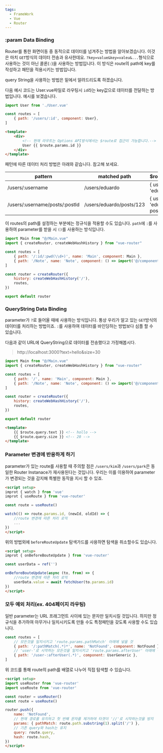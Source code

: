 ```yaml
---
tags:
  - FrameWork
  - Vue
  - Router
---
```

### :param Data Binding
Router를 통한 화면이동 중 동적으로 데이터를 넘겨주는 방법을 알아보겠습니다.
이것은 마치 `GET`방식의 데이터 전송과 유사한데요. `?key=value&key=valeu&...`형식으로 사용하는 것이 아닌 콜론(`:`)을 사용하는 방법입니다.
이 방식은 route의 path에 key를 작성하고 패턴을 적용시키는 방법입니다.

query String을 사용하는 방법은 밑에서 알려드리도록 하겠습니다.

다음 예시 코드는 User.vue파일로 라우팅시 `id`라는 key값으로 데이터를 전달하는 방법입니다. 예시를 보겠습니다.

```javascript title:"/src/router/index.js"
import User from './User.vue'

const routes = [
	{ path: '/users/:id', component: User},
]
```

```html title:"User.vue"
<template>
	<div>
		<!-- 현재 라우트는 Options API방식에서는 $route로 접근이 가능합니다.-->
		User {{ $route.params.id }}
	</div>
</template>
```

패턴에 따른 데이터 처리 방법은 아래와 같습니다. 참고해 보세요.

| pattern                        | matched path             | $route.params                          |
| ------------------------------ | ------------------------ | -------------------------------------- |
| /users/:username               | /users/eduardo           | { username: 'eduardo' }                |
| /users/:username/posts/:postId | /users/eduardo/posts/123 | { username: 'eduardo', postId: '123' } |

이 routes의 path를 설정하는 부분에는 정규식을 적용할 수도 있습니다.
`path`에 `:`를 사용하여 parameter를 받을 시 `()`를 사용하는 방식입니다.

```javascript title:"/src/router/index.js"
import Main from "@/Main.vue"
import { createRouter, createWebHashHistory } from "vue-router"

const routes = [
    { path: '/:id/:pwd(\\d+)', name: 'Main', component: Main },
    { path: '/Note', name: 'Note', component: () => import('@/components/Note.vue') }
]

const router = createRouter({
    history: createWebHashHistory('/'),
    routes,
})

export default router
```

### QueryString Data Binding
parameter가 `?`로 들어올 때에 사용하는 방식입니다.
통상 우리가 알고 있는 `GET`방식의 데이터를 처리하는 방법이죠.
`:`를 사용하여 데이터를 바인딩하는 방법보다 심플 할 수 있습니다.

다음과 같이 URL에 QueryString으로 데이터를 전송했다고 가정해봅시다.
>http://localhost:3000?text=hello&size=30

```javascript title:"/src/router/index.js"
import Main from "@/Main.vue"
import { createRouter, createWebHashHistory } from "vue-router"

const routes = [
	{ path: '/', name: 'Main', component: Main },
	{ path: '/Note', name: 'Note', component: () => import('@/components/Note.vue') }
]

const router = createRouter({
	history: createWebHashHistory('/'),
	routes,
})

export default router
```

```html title:"Main.vue"
<template>
	{{ $route.query.text }} <!-- hollo -->
	{{ $route.query.size }} <!-- 20 -->
</template>
```

### Parameter 변경에 반응하게 하기
parameter가 있는 route를 사용할 때 주의할 점은 `/users/kim`과 `/users/park`은 동일한 Router Instanace가 재사용된다는 것입니다.
우리는 이를 이용하여 parameter가 변경되는 것을 감지해 특별한 동작을 지시 할 수 있죠.

```html
<script setup>
improt { watch } from 'vue'
improt { useRoute } from 'vue-router'

const route = useRoute()

watch(() => route.params.id, (newId, oldId) => {
	//route 변경에 따른 처리 로직
	...
})
</script>
```

위의 방법외에 `beforeRouteUpdate` 탐색가드를 사용하면 탐색을 취소할수도 있습니다.

```html
<script setup>
improt { onBeforeBouteUpdate } from 'vue-router'

const userData = ref('')

onBeforeBouteUpdate(async (to, from) => {
	//route 변경에 따른 처리 로직
	userData.value = await fetchUser(to.params.id)
})
</script>
```

### 모두 예외 처리(ex. 404페이지 라우팅)
일반 parameter는 URL 프래그먼트 사이에 있는 문자만 일치시킬 것입니다.
하지만 정규식을 추가하여 아무거나 일치시키도록 만들 수도 특정패턴을 갖도록 사용할 수도 있습니다.

```javascript title:"/src/router/index.js"
const routes = [
	// 모든것을 일치시키고 'route.params.pathMatch' 아래에 넣을 것
	{ path: '/:pathMatch(.*)*', name: 'NotFound', component: NotFound },
	// 'user-'로 시작하는 모든것을 일치시키고 'route.params.afterUser' 아래에 넣을 것
	{ path: '/user-:afterUser(.*)', component: UserGeneric },
]
```

위 코드를 통해 route의 path를 배열로 나누어 직접 탐색할 수 있습니다.

```html
<script setup>
import useRouter from 'vue-router'
import useRoute from 'vue-router'

const router = useRouter()
const route = useRoute()

router.push({
	name: 'NotFound',
	// 현재 경로를 유지하고 첫 번째 문자를 제거하여 타겟이 '//'로 시작하는것을 방지
	params: { pathMatch: route.path.substring(1).split('/') },
	// 기존 query와 hash는 유지
	query: route.query,
	hash: route.hash,
})
</script>
```